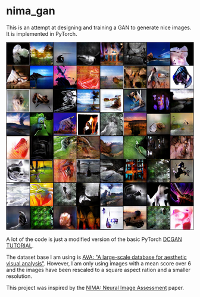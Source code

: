 # nima_gan
This is an attempt at designing and training a GAN to generate nice images. It is implemented in PyTorch.

![GAN generated images](img/nima_gan.jpg?raw=true "GAN generated images")

A lot of the code is just a modified version of the basic PyTorch [DCGAN TUTORIAL](https://pytorch.org/tutorials/beginner/dcgan_faces_tutorial.html).

The dataset base I am using is [AVA: "A large-scale database for aesthetic visual analysis"](https://doi.org/10.1109/CVPR.2012.6247954). However, I am only using images with a mean score over 6 and the images have been rescaled to a square aspect ration and a smaller resolution.

This project was inspired by the [NIMA: Neural Image Assessment](https://doi.org/10.1109/TIP.2018.2831899) paper.
